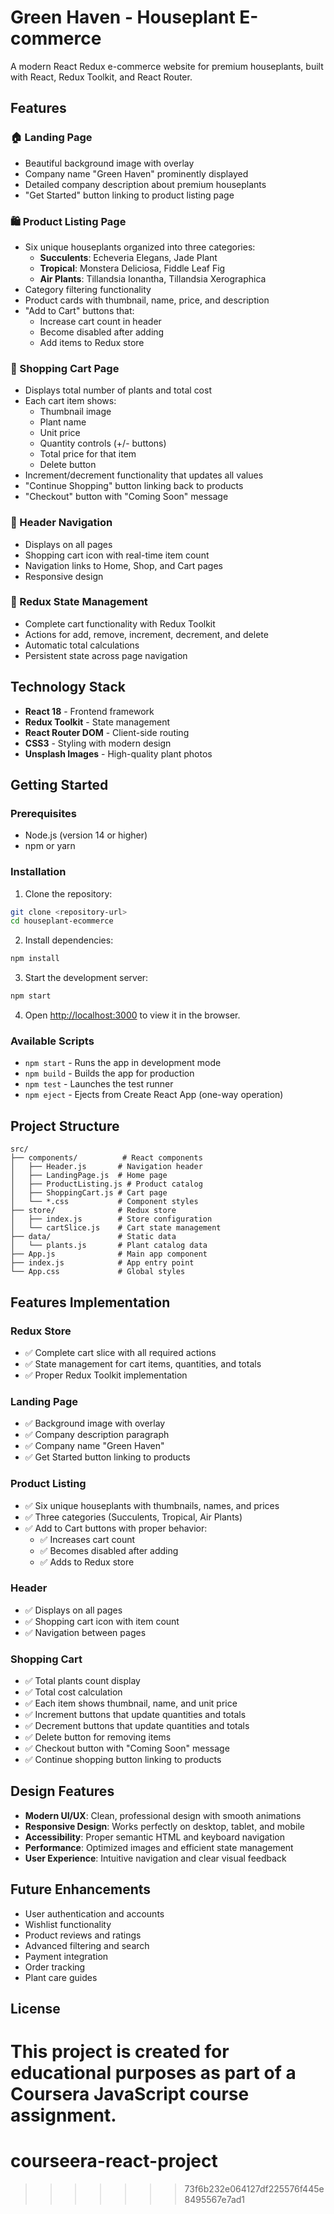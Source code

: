 # Green Haven - Houseplant E-commerce

A modern React Redux e-commerce website for premium houseplants, built with React, Redux Toolkit, and React Router.

## Features

### 🏠 Landing Page
- Beautiful background image with overlay
- Company name "Green Haven" prominently displayed
- Detailed company description about premium houseplants
- "Get Started" button linking to product listing page

### 🛍️ Product Listing Page
- Six unique houseplants organized into three categories:
  - **Succulents**: Echeveria Elegans, Jade Plant
  - **Tropical**: Monstera Deliciosa, Fiddle Leaf Fig
  - **Air Plants**: Tillandsia Ionantha, Tillandsia Xerographica
- Category filtering functionality
- Product cards with thumbnail, name, price, and description
- "Add to Cart" buttons that:
  - Increase cart count in header
  - Become disabled after adding
  - Add items to Redux store

### 🛒 Shopping Cart Page
- Displays total number of plants and total cost
- Each cart item shows:
  - Thumbnail image
  - Plant name
  - Unit price
  - Quantity controls (+/- buttons)
  - Total price for that item
  - Delete button
- Increment/decrement functionality that updates all values
- "Continue Shopping" button linking back to products
- "Checkout" button with "Coming Soon" message

### 📱 Header Navigation
- Displays on all pages
- Shopping cart icon with real-time item count
- Navigation links to Home, Shop, and Cart pages
- Responsive design

### 🔧 Redux State Management
- Complete cart functionality with Redux Toolkit
- Actions for add, remove, increment, decrement, and delete
- Automatic total calculations
- Persistent state across page navigation

## Technology Stack

- **React 18** - Frontend framework
- **Redux Toolkit** - State management
- **React Router DOM** - Client-side routing
- **CSS3** - Styling with modern design
- **Unsplash Images** - High-quality plant photos

## Getting Started

### Prerequisites
- Node.js (version 14 or higher)
- npm or yarn

### Installation

1. Clone the repository:
```bash
git clone <repository-url>
cd houseplant-ecommerce
```

2. Install dependencies:
```bash
npm install
```

3. Start the development server:
```bash
npm start
```

4. Open [http://localhost:3000](http://localhost:3000) to view it in the browser.

### Available Scripts

- `npm start` - Runs the app in development mode
- `npm build` - Builds the app for production
- `npm test` - Launches the test runner
- `npm eject` - Ejects from Create React App (one-way operation)

## Project Structure

```
src/
├── components/          # React components
│   ├── Header.js       # Navigation header
│   ├── LandingPage.js  # Home page
│   ├── ProductListing.js # Product catalog
│   ├── ShoppingCart.js # Cart page
│   └── *.css           # Component styles
├── store/              # Redux store
│   ├── index.js        # Store configuration
│   └── cartSlice.js    # Cart state management
├── data/               # Static data
│   └── plants.js       # Plant catalog data
├── App.js              # Main app component
├── index.js            # App entry point
└── App.css             # Global styles
```

## Features Implementation

### Redux Store 
- ✅ Complete cart slice with all required actions
- ✅ State management for cart items, quantities, and totals
- ✅ Proper Redux Toolkit implementation

### Landing Page
- ✅ Background image with overlay
- ✅ Company description paragraph
- ✅ Company name "Green Haven"
- ✅ Get Started button linking to products

### Product Listing 
- ✅ Six unique houseplants with thumbnails, names, and prices
- ✅ Three categories (Succulents, Tropical, Air Plants)
- ✅ Add to Cart buttons with proper behavior:
  - ✅ Increases cart count
  - ✅ Becomes disabled after adding
  - ✅ Adds to Redux store

### Header 
- ✅ Displays on all pages
- ✅ Shopping cart icon with item count
- ✅ Navigation between pages

### Shopping Cart 
- ✅ Total plants count display
- ✅ Total cost calculation
- ✅ Each item shows thumbnail, name, and unit price
- ✅ Increment buttons that update quantities and totals
- ✅ Decrement buttons that update quantities and totals
- ✅ Delete button for removing items
- ✅ Checkout button with "Coming Soon" message
- ✅ Continue shopping button linking to products

## Design Features

- **Modern UI/UX**: Clean, professional design with smooth animations
- **Responsive Design**: Works perfectly on desktop, tablet, and mobile
- **Accessibility**: Proper semantic HTML and keyboard navigation
- **Performance**: Optimized images and efficient state management
- **User Experience**: Intuitive navigation and clear visual feedback

## Future Enhancements

- User authentication and accounts
- Wishlist functionality
- Product reviews and ratings
- Advanced filtering and search
- Payment integration
- Order tracking
- Plant care guides

## License

This project is created for educational purposes as part of a Coursera JavaScript course assignment. 
=======
# courseera-react-project
>>>>>>> 73f6b232e064127df225576f445e8495567e7ad1
